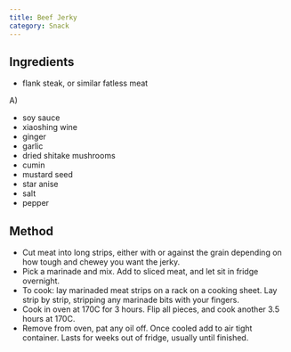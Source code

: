 ```yaml
---
title: Beef Jerky
category: Snack
---
```


## Ingredients

- flank steak, or similar fatless meat

A)

- soy sauce
- xiaoshing wine
- ginger
- garlic
- dried shitake mushrooms
- cumin
- mustard seed
- star anise
- salt
- pepper


## Method

- Cut meat into long strips, either with or against the grain depending on how tough and chewey you want the jerky.
- Pick a marinade and mix. Add to sliced meat, and let sit in fridge overnight. 
- To cook: lay marinaded meat strips on a rack on a cooking sheet. Lay strip by strip, stripping any marinade bits with your fingers. 
- Cook in oven at 170C for 3 hours. Flip all pieces, and cook another 3.5 hours at 170C.
- Remove from oven, pat any oil off. Once cooled add to air tight container. Lasts for weeks out of fridge, usually until finished.
